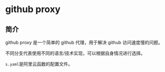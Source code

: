 # github proxy

## 简介

github proxy 是一个简单的 github 代理，用于解决 github 访问速度慢的问题。

不同分支代表使用不同的语言/技术实现，可以根据自身情况进行选择。

`s.yaml`是阿里云函数的配置文件。